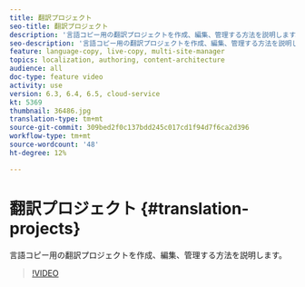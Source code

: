 ```yaml
---
title: 翻訳プロジェクト
seo-title: 翻訳プロジェクト
description: '言語コピー用の翻訳プロジェクトを作成、編集、管理する方法を説明します。 '
seo-description: '言語コピー用の翻訳プロジェクトを作成、編集、管理する方法を説明します。  '
feature: language-copy, live-copy, multi-site-manager
topics: localization, authoring, content-architecture
audience: all
doc-type: feature video
activity: use
version: 6.3, 6.4, 6.5, cloud-service
kt: 5369
thumbnail: 36486.jpg
translation-type: tm+mt
source-git-commit: 309bed2f0c137bdd245c017cd1f94d7f6ca2d396
workflow-type: tm+mt
source-wordcount: '48'
ht-degree: 12%

---
```



# 翻訳プロジェクト {#translation-projects}

言語コピー用の翻訳プロジェクトを作成、編集、管理する方法を説明します。

>[!VIDEO](https://video.tv.adobe.com/v/36486?quality=12&learn=on)
